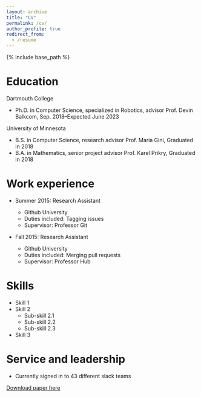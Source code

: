 ```yaml
---
layout: archive
title: "CV"
permalink: /cv/
author_profile: true
redirect_from:
  - /resume
---
```


{% include base_path %}

Education
======
Dartmouth College 
* Ph.D. in Computer Science, specialized in Robotics, advisor Prof. Devin Balkcom, Sep. 2018–Expected June 2023

University of Minnesota
* B.S. in Computer Science, research advisor Prof. Maria Gini, Graduated in 2018
* B.A. in Mathematics, senior project advisor Prof. Karel Prikry, Graduated in 2018


Work experience
======
* Summer 2015: Research Assistant
  * Github University
  * Duties included: Tagging issues
  * Supervisor: Professor Git

* Fall 2015: Research Assistant
  * Github University
  * Duties included: Merging pull requests
  * Supervisor: Professor Hub
  
Skills
======
* Skill 1
* Skill 2
  * Sub-skill 2.1
  * Sub-skill 2.2
  * Sub-skill 2.3
* Skill 3


  
Service and leadership
======
* Currently signed in to 43 different slack teams

[Download paper here](http://academicpages.github.io/files/paper3.pdf)